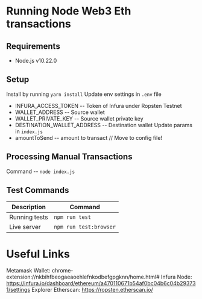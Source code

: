 # Running Node Web3 Eth transactions

## Requirements

- Node.js v10.22.0

## Setup

Install by running `yarn install`
Update env settings in `.env` file
  * INFURA_ACCESS_TOKEN -- Token of Infura under Ropsten Testnet
  * WALLET_ADDRESS -- Source wallet
  * WALLET_PRIVATE_KEY -- Source wallet private key
  * DESTINATION_WALLET_ADDRESS -- Destination wallet
Update params in `index.js`
  * amountToSend -- amount to transact // Move to config file!

## Processing Manual Transactions
Command -- `node index.js`

## Test Commands

| Description | Command |
|------|----|
| Running tests | `npm run test` |
| Live server | `npm run test:browser` |

# Useful Links
Metamask Wallet: chrome-extension://nkbihfbeogaeaoehlefnkodbefgpgknn/home.html#
Infura Node: https://infura.io/dashboard/ethereum/a470110671b54af0bc04b6c04b293731/settings
Explorer Etherscan: https://ropsten.etherscan.io/